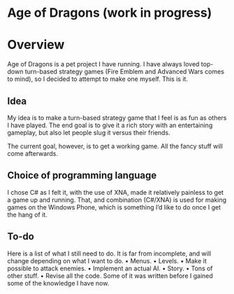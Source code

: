Age of Dragons (work in progress)
==============

# Overview

Age of Dragons is a pet project I have running. I have always loved top-down turn-based strategy games (Fire Emblem and Advanced Wars comes to mind), so I decided to attempt to make one myself. This is it.

## Idea

My idea is to make a turn-based strategy game that I feel is as fun as others I have played. The end goal is to give it a rich story with an entertaining gameplay, but also let people slug it versus their friends.

The current goal, however, is to get a working game. All the fancy stuff will come afterwards.

## Choice of programming language

I chose C# as I felt it, with the use of XNA, made it relatively painless to get a game up and running. That, and combination (C#/XNA) is used for making games on the Windows Phone, which is something I’d like to do once I get the hang of it.

## To-do

Here is a list of what I still need to do. It is far from incomplete, and will change depending on what I want to do.
•   Menus.
•   Levels.
•   Make it possible to attack enemies.
•   Implement an actual AI.
•   Story.
•   Tons of other stuff.
•   Revise all the code. Some of it was written before I gained some of the knowledge I have now.